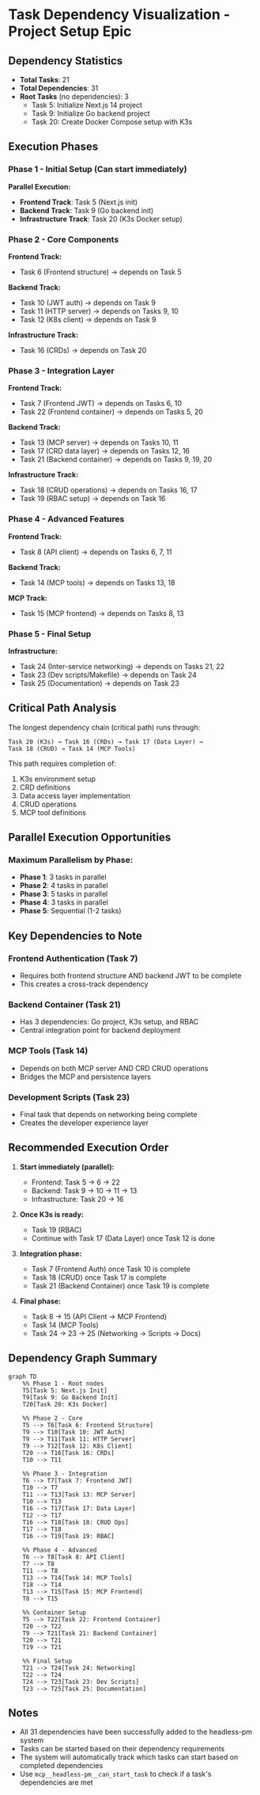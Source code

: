 # Task Dependency Visualization - Project Setup Epic

## Dependency Statistics
- **Total Tasks**: 21
- **Total Dependencies**: 31
- **Root Tasks** (no dependencies): 3
  - Task 5: Initialize Next.js 14 project
  - Task 9: Initialize Go backend project
  - Task 20: Create Docker Compose setup with K3s

## Execution Phases

### Phase 1 - Initial Setup (Can start immediately)
**Parallel Execution:**
- **Frontend Track**: Task 5 (Next.js init)
- **Backend Track**: Task 9 (Go backend init)
- **Infrastructure Track**: Task 20 (K3s Docker setup)

### Phase 2 - Core Components
**Frontend Track:**
- Task 6 (Frontend structure) → depends on Task 5

**Backend Track:**
- Task 10 (JWT auth) → depends on Task 9
- Task 11 (HTTP server) → depends on Tasks 9, 10
- Task 12 (K8s client) → depends on Task 9

**Infrastructure Track:**
- Task 16 (CRDs) → depends on Task 20

### Phase 3 - Integration Layer
**Frontend Track:**
- Task 7 (Frontend JWT) → depends on Tasks 6, 10
- Task 22 (Frontend container) → depends on Tasks 5, 20

**Backend Track:**
- Task 13 (MCP server) → depends on Tasks 10, 11
- Task 17 (CRD data layer) → depends on Tasks 12, 16
- Task 21 (Backend container) → depends on Tasks 9, 19, 20

**Infrastructure Track:**
- Task 18 (CRUD operations) → depends on Tasks 16, 17
- Task 19 (RBAC setup) → depends on Task 16

### Phase 4 - Advanced Features
**Frontend Track:**
- Task 8 (API client) → depends on Tasks 6, 7, 11

**Backend Track:**
- Task 14 (MCP tools) → depends on Tasks 13, 18

**MCP Track:**
- Task 15 (MCP frontend) → depends on Tasks 8, 13

### Phase 5 - Final Setup
**Infrastructure:**
- Task 24 (Inter-service networking) → depends on Tasks 21, 22
- Task 23 (Dev scripts/Makefile) → depends on Task 24
- Task 25 (Documentation) → depends on Task 23

## Critical Path Analysis

The longest dependency chain (critical path) runs through:
```
Task 20 (K3s) → Task 16 (CRDs) → Task 17 (Data Layer) →
Task 18 (CRUD) → Task 14 (MCP Tools)
```

This path requires completion of:
1. K3s environment setup
2. CRD definitions
3. Data access layer implementation
4. CRUD operations
5. MCP tool definitions

## Parallel Execution Opportunities

### Maximum Parallelism by Phase:
- **Phase 1**: 3 tasks in parallel
- **Phase 2**: 4 tasks in parallel
- **Phase 3**: 5 tasks in parallel
- **Phase 4**: 3 tasks in parallel
- **Phase 5**: Sequential (1-2 tasks)

## Key Dependencies to Note

### Frontend Authentication (Task 7)
- Requires both frontend structure AND backend JWT to be complete
- This creates a cross-track dependency

### Backend Container (Task 21)
- Has 3 dependencies: Go project, K3s setup, and RBAC
- Central integration point for backend deployment

### MCP Tools (Task 14)
- Depends on both MCP server AND CRD CRUD operations
- Bridges the MCP and persistence layers

### Development Scripts (Task 23)
- Final task that depends on networking being complete
- Creates the developer experience layer

## Recommended Execution Order

1. **Start immediately (parallel):**
   - Frontend: Task 5 → 6 → 22
   - Backend: Task 9 → 10 → 11 → 13
   - Infrastructure: Task 20 → 16

2. **Once K3s is ready:**
   - Task 19 (RBAC)
   - Continue with Task 17 (Data Layer) once Task 12 is done

3. **Integration phase:**
   - Task 7 (Frontend Auth) once Task 10 is complete
   - Task 18 (CRUD) once Task 17 is complete
   - Task 21 (Backend Container) once Task 19 is complete

4. **Final phase:**
   - Task 8 → 15 (API Client → MCP Frontend)
   - Task 14 (MCP Tools)
   - Task 24 → 23 → 25 (Networking → Scripts → Docs)

## Dependency Graph Summary

```mermaid
graph TD
    %% Phase 1 - Root nodes
    T5[Task 5: Next.js Init]
    T9[Task 9: Go Backend Init]
    T20[Task 20: K3s Docker]

    %% Phase 2 - Core
    T5 --> T6[Task 6: Frontend Structure]
    T9 --> T10[Task 10: JWT Auth]
    T9 --> T11[Task 11: HTTP Server]
    T9 --> T12[Task 12: K8s Client]
    T20 --> T16[Task 16: CRDs]
    T10 --> T11

    %% Phase 3 - Integration
    T6 --> T7[Task 7: Frontend JWT]
    T10 --> T7
    T11 --> T13[Task 13: MCP Server]
    T10 --> T13
    T16 --> T17[Task 17: Data Layer]
    T12 --> T17
    T16 --> T18[Task 18: CRUD Ops]
    T17 --> T18
    T16 --> T19[Task 19: RBAC]

    %% Phase 4 - Advanced
    T6 --> T8[Task 8: API Client]
    T7 --> T8
    T11 --> T8
    T13 --> T14[Task 14: MCP Tools]
    T18 --> T14
    T13 --> T15[Task 15: MCP Frontend]
    T8 --> T15

    %% Container Setup
    T5 --> T22[Task 22: Frontend Container]
    T20 --> T22
    T9 --> T21[Task 21: Backend Container]
    T20 --> T21
    T19 --> T21

    %% Final Setup
    T21 --> T24[Task 24: Networking]
    T22 --> T24
    T24 --> T23[Task 23: Dev Scripts]
    T23 --> T25[Task 25: Documentation]
```

## Notes

- All 31 dependencies have been successfully added to the headless-pm system
- Tasks can be started based on their dependency requirements
- The system will automatically track which tasks can start based on completed dependencies
- Use `mcp__headless-pm__can_start_task` to check if a task's dependencies are met